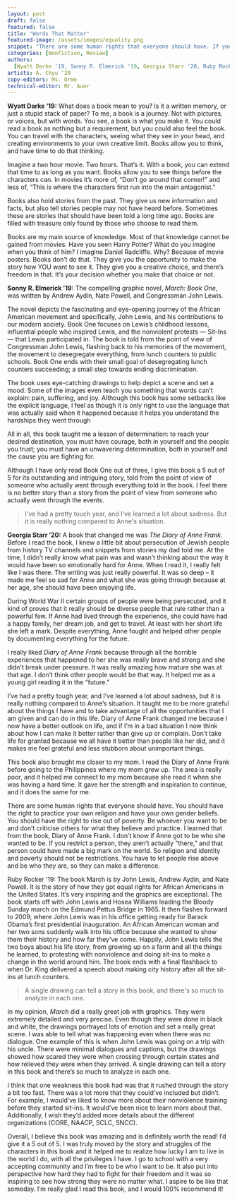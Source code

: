 ```yaml
---
layout: post
draft: false
featured: false
title: "Words That Matter"
featured-image: /assets/images/equality.png
snippet: "There are some human rights that everyone should have. If you restrict a person, they aren’t actually “there,” and that person could have made a big mark on the world. Race, religion, identity and poverty should not be restrictions. You have to let people rise above and be who they truly are, so they can make a difference."
categories: [Nonfiction, Review]
authors:
  [Wyatt Darke '19, Sonny R. Elmerick '19, Georgia Starr '20, Ruby Rocker '19]
artists: A. Chyu ’20
copy-editors: Ms. Orme
technical-editor: Mr. Auer
---
```


**Wyatt Darke ‘19:** What does a book mean to you? Is it a written memory, or just a stupid stack of paper? To me, a book is a journey. Not with pictures, or voices, but with words. You see, a book is what you make it. You could read a book as nothing but a requirement, but you could also feel the book. You can travel with the characters, seeing what they see in your head, and creating environments to your own creative limit. Books allow you to think, and have time to do that thinking.

Imagine a two hour movie. Two hours. That’s it. With a book, you can extend that time to as long as you want. Books allow you to see things before the characters can. In movies it’s more of, “Don’t go around that corner!” and less of, “This is where the characters first run into the main antagonist.”

Books also hold stories from the past. They give us new information and facts, but also tell stories people may not have heard before. Sometimes these are stories that should have been told a long time ago. Books are filled with treasure only found by those who choose to read them.

Books are my main source of knowledge. Most of that knowledge cannot be gained from movies. Have you seen Harry Potter? What do you imagine when you think of him? I imagine Daniel Radcliffe. Why? Because of movie posters. Books don’t do that. They give you the opportunity to make the story how YOU want to see it. They give you a creative choice, and there’s freedom in that. It’s your decision whether you make that choice or not.

**Sonny R. Elmerick ’19:** The compelling graphic novel, _March: Book One_, was written by Andrew Aydin, Nate Powell, and Congressman John Lewis.

The novel depicts the fascinating and eye-opening journey of the African American movement and specifically, John Lewis, and his contributions to our modern society. Book One focuses on Lewis’s childhood lessons, influential people who inspired Lewis, and the nonviolent protests — Sit-Ins — that Lewis participated in. The book is told from the point of view of Congressman John Lewis, flashing back to his memories of the movement, the movement to desegregate everything, from lunch counters to public schools. Book One ends with their small goal of desegregating lunch counters succeeding; a small step towards ending discrimination.

The book uses eye-catching drawings to help depict a scene and set a mood. Some of the images even teach you something that words can’t explain: pain, suffering, and joy. Although this book has some setbacks like the explicit language, I feel as though it is only right to use the language that was actually said when it happened because it helps you understand the hardships they went through

All in all, this book taught me a lesson of determination: to reach your desired destination, you must have courage, both in yourself and the people you trust; you must have an unwavering determination, both in yourself and the cause you are fighting for.

Although I have only read Book One out of three, I give this book a 5 out of 5 for its outstanding and intriguing story, told from the point of view of someone who actually went through everything told in the book. I feel there is no better story than a story from the point of view from someone who actually went through the events.

> I've had a pretty touch year, and I've learned a lot about sadness. But it is really nothing compared to Anne's situation.

**Georgia Starr ’20:** A book that changed me was _The Diary of Anne Frank_. Before I read the book, I knew a little bit about persecution of Jewish people from history TV channels and snippets from stories my dad told me. At the time, I didn’t really know what pain was and wasn’t thinking about the way it would have been so emotionally hard for Anne. When I read it, I really felt like I was there. The writing was just really powerful. It was so deep – it made me feel so sad for Anne and what she was going through because at her age, she should have been enjoying life.

During World War II certain groups of people were being persecuted, and it kind of proves that it really should be diverse people that rule rather than a powerful few. If Anne had lived through the experience, she could have had a happy family, her dream job, and get to travel. At least with her short life she left a mark. Despite everything, Anne fought and helped other people by documenting everything for the future.

I really liked _Diary of Anne Frank_ because through all the horrible experiences that happened to her she was really brave and strong and she didn’t break under pressure. It was really amazing how mature she was at that age. I don’t think other people would be that way. It helped me as a young girl reading it in the “future.”

I’ve had a pretty tough year, and I’ve learned a lot about sadness, but it is really nothing compared to Anne’s situation. It taught me to be more grateful about the things I have and to take advantage of all the opportunities that I am given and can do in this life. Diary of Anne Frank changed me because I now have a better outlook on life, and if I’m in a bad situation I now think about how I can make it better rather than give up or complain. Don’t take life for granted because we all have it better than people like her did, and it makes me feel grateful and less stubborn about unimportant things.

This book also brought me closer to my mom. I read the Diary of Anne Frank before going to the Philippines where my mom grew up. The area is really poor, and it helped me connect to my mom because she read it when she was having a hard time. It gave her the strength and inspiration to continue, and it does the same for me.

There are some human rights that everyone should have. You should have the right to practice your own religion and have your own gender beliefs. You should have the right to rise out of poverty. Be whoever you want to be and don’t criticise others for what they believe and practice. I learned that from the book, Diary of Anne Frank. I don’t know if Anne got to be who she wanted to be. If you restrict a person, they aren’t actually “there,” and that person could have made a big mark on the world. So religion and identity and poverty should not be restrictions. You have to let people rise above and be who they are, so they can make a difference.

Ruby Rocker ’19: The book March is by John Lewis, Andrew Aydin, and Nate Powell. It is the story of how they got equal rights for African Americans in the United States. It’s very inspiring and the graphics are exceptional. The book starts off with John Lewis and Hosea Williams leading the Bloody Sunday march on the Edmund Pettus Bridge in 1965. It then flashes forward to 2009, where John Lewis was in his office getting ready for Barack Obama’s first presidential inauguration. An African American woman and her two sons suddenly walk into his office because she wanted to show them their history and how far they’ve come. Happily, John Lewis tells the two boys about his life story, from growing up on a farm and all the things he learned, to protesting with nonviolence and doing sit-ins to make a change in the world around him. The book ends with a final flashback to when Dr. King delivered a speech about making city history after all the sit-ins at lunch counters.

> A single drawing can tell a story in this book, and there's so much to analyze in each one.

In my opinion, _March_ did a really great job with graphics. They were extremely detailed and very precise. Even though they were done in black and white, the drawings portrayed lots of emotion and set a really great scene. I was able to tell what was happening even when there was no dialogue. One example of this is when John Lewis was going on a trip with his uncle. There were minimal dialogues and captions, but the drawings showed how scared they were when crossing through certain states and how relieved they were when they arrived. A single drawing can tell a story in this book and there’s so much to analyze in each one.

I think that one weakness this book had was that it rushed through the story a bit too fast. There was a lot more that they could’ve included but didn’t. For example, I would’ve liked to know more about their nonviolence training before they started sit-ins. It would’ve been nice to learn more about that. Additionally, I wish they’d added more details about the different organizations (CORE, NAACP, SCLC, SNCC).

Overall, I believe this book was amazing and is definitely worth the read! I’d give it a 5 out of 5. I was truly moved by the story and struggles of the characters in this book and it helped me to realize how lucky I am to live in the world I do, with all the privileges I have. I go to school with a very accepting community and I’m free to be who I want to be. It also put into perspective how hard they had to fight for their freedom and it was so inspiring to see how strong they were no matter what. I aspire to be like that someday. I’m really glad I read this book, and I would 100% recommend it!
